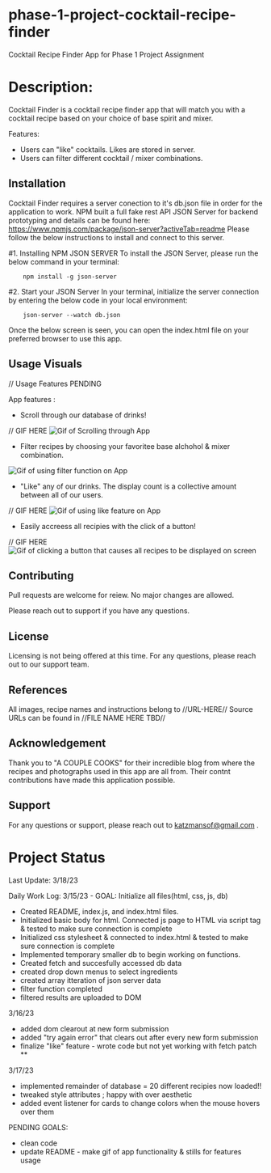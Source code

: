 # phase-1-project-cocktail-recipe-finder

Cocktail Recipe Finder App for Phase 1 Project Assignment


# Description:  

Cocktail Finder is a cocktail recipe finder app that will match you with a cocktail recipe based on your choice of base spirit and mixer. 

Features: 

- Users can "like" cocktails. Likes are stored in server. 
- Users can filter different cocktail / mixer combinations. 


## Installation

Cocktail Finder requires a server conection to it's db.json file in order for the application to work. 
NPM built a full fake rest API JSON Server for backend prototyping and details can be found here: https://www.npmjs.com/package/json-server?activeTab=readme
Please follow the below instructions to install and connect to this server. 

#1. Installing NPM JSON SERVER
To install the JSON Server, please run the below command in your terminal: 

        npm install -g json-server

#2. Start your JSON Server 
In your terminal, initialize the server connection by entering the below code in your local environment: 

        json-server --watch db.json

Once the below screen is seen, you can open the index.html file on your preferred browser to use this app.


## Usage Visuals

// Usage Features PENDING

App features : 

- Scroll through our database of drinks!

// GIF HERE 
![Gif of Scrolling through App](https://media0.giphy.com/media/v1.Y2lkPTc5MGI3NjExZWMxNWM1MWJmNjU5YWY4MTM1YmI0MTdmNTI1N2QzMjIzZTNkYWQ1OSZjdD1n/ky7fp8RSI73NzASkH7/giphy.gif)


- Filter recipes by choosing your favoritee base alchohol & mixer combination. 

![Gif of using filter function on App](https://media2.giphy.com/media/v1.Y2lkPTc5MGI3NjExNGRjMmM5YWZhY2YyOTM3YTUzNmIxNDhkOGRkMDJjYTE0ZjdkOThhYyZjdD1n/TuMkQcS5mcS38DRT11/giphy.gif)



- "Like" any of our drinks. The display count is a collective amount between all of our users. 

// GIF HERE 
![Gif of using like feature on App](https://media2.giphy.com/media/v1.Y2lkPTc5MGI3NjExMjdkZDgxNjUwMTZjNTJmMzMyMDhlMGU0NjZlZGUzMGNjYTM3MzM5NyZjdD1n/oVKLcUQFqrWnq2Za7P/giphy.gif)


- Easily accreess all recipies with the click of a button! 

// GIF HERE 
![Gif of clicking a button that causes all recipes to be displayed on screen](https://media2.giphy.com/media/v1.Y2lkPTc5MGI3NjExY2I3ZWI2MGViODFkM2I3MzU3YmRiOWIxNmYxMGNhZTY4MzFjOTM1YyZjdD1n/BtOtsrUj7qr3chxmUb/giphy.gif)



## Contributing

Pull requests are welcome for reiew. 
No major changes are allowed. 

Please reach out to support if you have any questions. 


## License

Licensing is not being offered at this time. 
For any questions, please reach out to our support team. 

## References

All images, recipe names and instructions belong to //URL-HERE//
Source URLs can be found in //FILE NAME HERE TBD//

## Acknowledgement

Thank you to "A COUPLE COOKS" for their incredible blog from where the recipes and photographs used in this app are all from. 
Their contnt contributions have made this application possible. 


## Support

For any questions or support, please reach out to katzmansof@gmail.com . 


# Project Status 

Last Update: 3/18/23

Daily Work Log: 
3/15/23 - GOAL: Initialize all files(html, css, js, db)
- Created README, index.js, and index.html files. 
- Initialized basic body for html. Connected js page to HTML via script tag & tested to make sure connection is complete
- Initialized css stylesheet & connected to index.html & tested to make sure connection is complete
- Implemented temporary smaller db to begin working on functions. 
- Created fetch and succesfully accessed db data
- created drop down menus to select ingredients
- created array itteration of json server data
- filter function completed 
- filtered results are uploaded to DOM

3/16/23
- added dom clearout at new form submission
- added "try again error" that clears out after every new form submission
- finalize "like" feature - wrote code but not yet working with fetch patch **


3/17/23
- implemented remainder of database = 20 different recipies now loaded!!
- tweaked style attributes ; happy with over aesthetic 
- added event listener for cards to change colors when the mouse hovers over them

PENDING GOALS: 
- clean code 
- update README - make gif of app functionality & stills for features usage 

